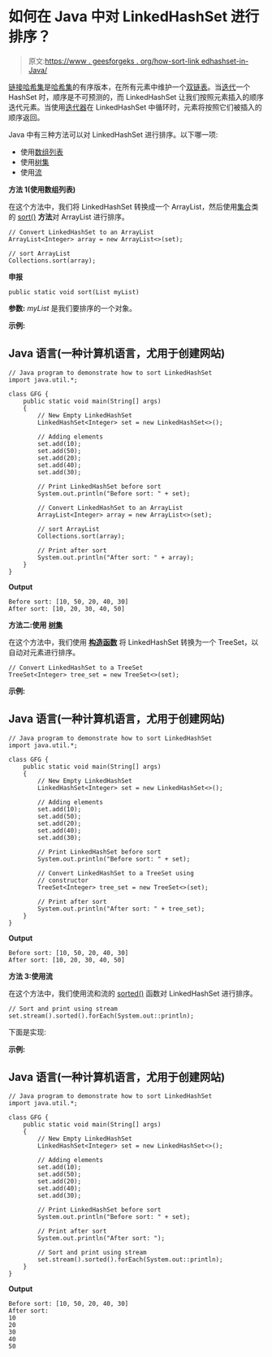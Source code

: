 # 如何在 Java 中对 LinkedHashSet 进行排序？

> 原文:[https://www . geesforgeks . org/how-sort-link edhashset-in-Java/](https://www.geeksforgeeks.org/how-to-sort-linkedhashset-in-java/)

[链接哈希集](https://www.geeksforgeeks.org/linkedhashset-in-java-with-examples/)是[哈希集](https://www.geeksforgeeks.org/hashset-in-java/)的有序版本，在所有元素中维护一个[双链表](https://www.geeksforgeeks.org/data-structures/linked-list/doubly-linked-list/)。当[迭代](https://www.geeksforgeeks.org/iterating-arraylists-java/)一个 HashSet 时，顺序是不可预测的，而 LinkedHashSet 让我们按照元素插入的顺序迭代元素。当使用[迭代器](https://www.geeksforgeeks.org/iterators-in-java/)在 LinkedHashSet 中循环时，元素将按照它们被插入的顺序返回。

Java 中有三种方法可以对 LinkedHashSet 进行排序。以下哪一项:

*   使用[数组列表](https://www.geeksforgeeks.org/arraylist-in-java/)
*   使用[树集](https://www.geeksforgeeks.org/treeset-in-java-with-examples/)
*   使用[流](https://www.geeksforgeeks.org/stream-in-java/)

**方法 1(使用数组列表)**

在这个方法中，我们将 LinkedHashSet 转换成一个 ArrayList，然后使用[集合](https://www.geeksforgeeks.org/collections-in-java-2/)类的 [sort()](https://www.geeksforgeeks.org/collections-sort-java-examples/) **方法**对 ArrayList 进行排序。

```
// Convert LinkedHashSet to an ArrayList
ArrayList<Integer> array = new ArrayList<>(set);

// sort ArrayList
Collections.sort(array);
```

**申报**

```
public static void sort(List myList)
```

**参数:** *myList* 是我们要排序的一个对象。

**示例:**

## Java 语言(一种计算机语言，尤用于创建网站)

```
// Java program to demonstrate how to sort LinkedHashSet
import java.util.*;

class GFG {
    public static void main(String[] args)
    {
        // New Empty LinkedHashSet
        LinkedHashSet<Integer> set = new LinkedHashSet<>();

        // Adding elements
        set.add(10);
        set.add(50);
        set.add(20);
        set.add(40);
        set.add(30);

        // Print LinkedHashSet before sort
        System.out.println("Before sort: " + set);

        // Convert LinkedHashSet to an ArrayList
        ArrayList<Integer> array = new ArrayList<>(set);

        // sort ArrayList
        Collections.sort(array);

        // Print after sort
        System.out.println("After sort: " + array);
    }
}
```

**Output**

```
Before sort: [10, 50, 20, 40, 30]
After sort: [10, 20, 30, 40, 50]
```

**方法二:使用** [**树集**](https://www.geeksforgeeks.org/treeset-in-java-with-examples/)

在这个方法中，我们使用 [**构造函数**](https://www.geeksforgeeks.org/constructors-c/) 将 LinkedHashSet 转换为一个 TreeSet，以自动对元素进行排序。

```
// Convert LinkedHashSet to a TreeSet
TreeSet<Integer> tree_set = new TreeSet<>(set);
```

**示例:**

## Java 语言(一种计算机语言，尤用于创建网站)

```
// Java program to demonstrate how to sort LinkedHashSet
import java.util.*;

class GFG {
    public static void main(String[] args)
    {
        // New Empty LinkedHashSet
        LinkedHashSet<Integer> set = new LinkedHashSet<>();

        // Adding elements
        set.add(10);
        set.add(50);
        set.add(20);
        set.add(40);
        set.add(30);

        // Print LinkedHashSet before sort
        System.out.println("Before sort: " + set);

        // Convert LinkedHashSet to a TreeSet using
        // constructor
        TreeSet<Integer> tree_set = new TreeSet<>(set);

        // Print after sort
        System.out.println("After sort: " + tree_set);
    }
}
```

**Output**

```
Before sort: [10, 50, 20, 40, 30]
After sort: [10, 20, 30, 40, 50]
```

**方法 3:使用流**

在这个方法中，我们使用流和流的 [sorted()](https://www.geeksforgeeks.org/stream-sorted-in-java/) 函数对 LinkedHashSet 进行排序。

```
// Sort and print using stream
set.stream().sorted().forEach(System.out::println);
```

下面是实现:

**示例:**

## Java 语言(一种计算机语言，尤用于创建网站)

```
// Java program to demonstrate how to sort LinkedHashSet
import java.util.*;

class GFG {
    public static void main(String[] args)
    {
        // New Empty LinkedHashSet
        LinkedHashSet<Integer> set = new LinkedHashSet<>();

        // Adding elements
        set.add(10);
        set.add(50);
        set.add(20);
        set.add(40);
        set.add(30);

        // Print LinkedHashSet before sort
        System.out.println("Before sort: " + set);

        // Print after sort
        System.out.println("After sort: ");

        // Sort and print using stream
        set.stream().sorted().forEach(System.out::println);
    }
}
```

**Output**

```
Before sort: [10, 50, 20, 40, 30]
After sort: 
10
20
30
40
50
```